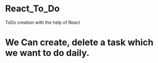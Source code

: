 # React_To_Do
ToDo creation with the help of React

# We Can create, delete a task which we want to do daily.
